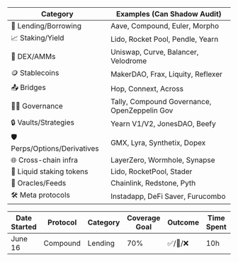 
| Category                     | Examples (Can Shadow Audit)                  |
| ---------------------------- | -------------------------------------------- |
| 🏦 Lending/Borrowing         | Aave, Compound, Euler, Morpho                |
| 📈 Staking/Yield             | Lido, Rocket Pool, Pendle, Yearn             |
| 🧮 DEX/AMMs                  | Uniswap, Curve, Balancer, Velodrome          |
| 🪙 Stablecoins               | MakerDAO, Frax, Liquity, Reflexer            |
| 📤 Bridges                   | Hop, Connext, Across                         |
| 👨‍⚖️ Governance             | Tally, Compound Governance, OpenZeppelin Gov |
| 🔒 Vaults/Strategies         | Yearn V1/V2, JonesDAO, Beefy                 |
| 🛡 Perps/Options/Derivatives | GMX, Lyra, Synthetix, Dopex                  |
| 🌐 Cross-chain infra         | LayerZero, Wormhole, Synapse                 |
| 🔁 Liquid staking tokens     | Lido, RocketPool, Stader                     |
| 🧬 Oracles/Feeds             | Chainlink, Redstone, Pyth                    |
| 🛠 Meta protocols            | Instadapp, DeFi Saver, Furucombo             |



| Date Started | Protocol | Category | Coverage Goal | Outcome | Time Spent | Feelings/Reflection              |
| ------------ | -------- | -------- | ------------- | ------- | ---------- | -------------------------------- |
| June 16      | Compound | Lending  | 70%           | ✅/🚫/❌  | 10h        | eg. “Too complex early, revisit” |